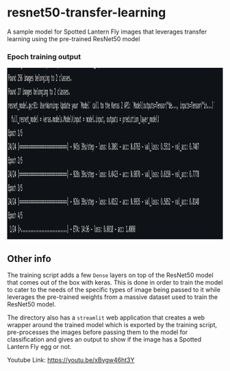 # resnet50-transfer-learning
A sample model for Spotted Lantern Fly images that leverages transfer learning using the pre-trained ResNet50 model 

### Epoch training output
<img src="https://github.com/ankittrehan2000/resnet50-transfer-learning/blob/main/demo/resnetmodel.png" height="400" />

## Other info

The training script adds a few `Dense` layers on top of the ResNet50 model that comes out of the box with keras. This is done in order to train the model to cater to the needs of the specific types of image being passed to it while leverages the pre-trained weights from a massive dataset used to train the ResNet50 model.

The directory also has a `streamlit` web application that creates a web wrapper around the trained model which is exported by the training script, pre-processes the images before passing them to the model for classification and gives an output to show if the image has a Spotted Lantern Fly egg or not. 

Youtube Link: https://youtu.be/xBvgw46ht3Y
